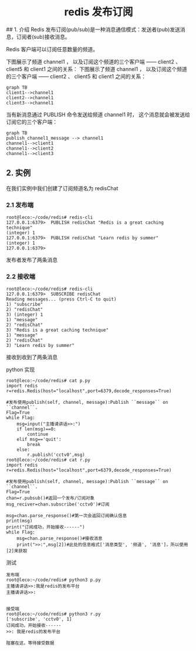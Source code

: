<center><h1> redis 发布订阅 </h1></center>
## 1. 介绍
Redis 发布订阅(pub/sub)是一种消息通信模式：发送者(pub)发送消息，订阅者(sub)接收消息。

Redis 客户端可以订阅任意数量的频道。

下图展示了频道 channel1 ， 以及订阅这个频道的三个客户端 —— client2 、 client5 和 client1 之间的关系：
下图展示了频道 channel1 ， 以及订阅这个频道的三个客户端 —— client2 、 client5 和 client1 之间的关系：

```
graph TB
client1-->channel1
client2-->channel1
client3-->channel1
```
当有新消息通过 PUBLISH 命令发送给频道 channel1 时， 这个消息就会被发送给订阅它的三个客户端：

```
graph TB
publish_channel1_message --> channel1
channel1-->client1
channel1-->client2
channel1-->client3
```

## 2. 实例
在我们实例中我们创建了订阅频道名为 redisChat
### 2.1 发布端

```
root@leco:~/code/redis# redis-cli
127.0.0.1:6379>  PUBLISH redisChat "Redis is a great caching technique"
(integer) 1
127.0.0.1:6379>  PUBLISH redisChat "Learn redis by summer"
(integer) 1
127.0.0.1:6379>
```
发布者发布了两条消息

### 2.2 接收端
```
root@leco:~/code/redis# redis-cli
127.0.0.1:6379>  SUBSCRIBE redisChat
Reading messages... (press Ctrl-C to quit)
1) "subscribe"
2) "redisChat"
3) (integer) 1
1) "message"
2) "redisChat"
3) "Redis is a great caching technique"
1) "message"
2) "redisChat"
3) "Learn redis by summer"
```
接收到收到了两条消息


python 实现

```
root@leco:~/code/redis# cat p.py
import redis
r=redis.Redis(host="localhost",port=6379,decode_responses=True)

#发布使用publish(self, channel, message):Publish ``message`` on ``channel``.
Flag=True
while Flag:
    msg=input("主播请讲话>>:")
    if len(msg)==0:
        continue
    elif msg=='quit':
        break
    else:
        r.publish('cctv0',msg)
root@leco:~/code/redis# cat r.py
import redis
r=redis.Redis(host="localhost",port=6379,decode_responses=True)

#发布使用publish(self, channel, message):Publish ``message`` on ``channel``.
Flag=True
chan=r.pubsub()#返回一个发布/订阅对象
msg_reciver=chan.subscribe('cctv0')#订阅

msg=chan.parse_response()#第一次会返回订阅确认信息
print(msg)
print("订阅成功，开始接收------")
while Flag:
    msg=chan.parse_response()#接收消息
    print(">>:",msg[2])#此处的信息格式['消息类型', '频道', '消息']，所以使用[2]来获取

```
测试

```
发布端
root@leco:~/code/redis# python3 p.py
主播请讲话>>:我是redis的发布平台
主播请讲话>>:


接受端
root@leco:~/code/redis# python3 r.py
['subscribe', 'cctv0', 1]
订阅成功，开始接收------
>>: 我是redis的发布平台

阻塞在这，等待接受数据
```
